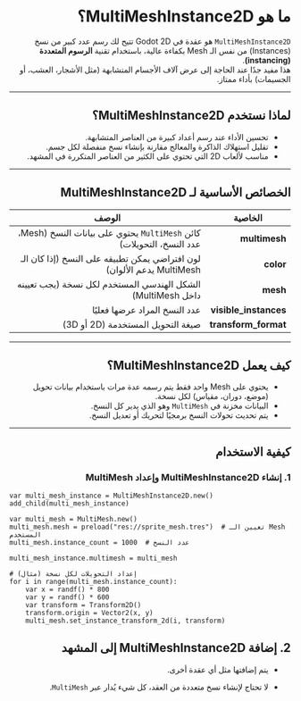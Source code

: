 <div dir=rtl>

# ما هو MultiMeshInstance2D؟

`MultiMeshInstance2D` هو عقدة في Godot 2D تتيح لك رسم عدد كبير من نسخ (Instances) من نفس الـ Mesh بكفاءة عالية، باستخدام تقنية **الرسوم المتعددة (instancing)**.  
هذا مفيد جدًا عند الحاجة إلى عرض آلاف الأجسام المتشابهة (مثل الأشجار، العشب، أو الجسيمات) بأداء ممتاز.

---

## لماذا نستخدم MultiMeshInstance2D؟

- تحسين الأداء عند رسم أعداد كبيرة من العناصر المتشابهة.
- تقليل استهلاك الذاكرة والمعالج مقارنة بإنشاء نسخ منفصلة لكل جسم.
- مناسب لألعاب 2D التي تحتوي على الكثير من العناصر المتكررة في المشهد.

---

## الخصائص الأساسية لـ MultiMeshInstance2D

| الخاصية            | الوصف                                                      |
|--------------------|-------------------------------------------------------------|
| **multimesh**      | كائن `MultiMesh` يحتوي على بيانات النسخ (Mesh، عدد النسخ، التحويلات) |
| **color**          | لون افتراضي يمكن تطبيقه على النسخ (إذا كان الـ MultiMesh يدعم الألوان) |
| **mesh**           | الشكل الهندسي المستخدم لكل نسخة (يجب تعيينه داخل MultiMesh) |
| **visible_instances** | عدد النسخ المراد عرضها فعليًا                           |
| **transform_format** | صيغة التحويل المستخدمة (2D أو 3D)                        |

---

## كيف يعمل MultiMeshInstance2D؟

- يحتوي على Mesh واحد فقط يتم رسمه عدة مرات باستخدام بيانات تحويل (موضع، دوران، مقياس) لكل نسخة.
- البيانات مخزنة في `MultiMesh` وهو الذي يدير كل النسخ.
- يتم تحديث تحولات النسخ برمجيًا لتحريك أو تعديل النسخ.

---

## كيفية الاستخدام

### 1. إنشاء MultiMeshInstance2D وإعداد MultiMesh

<div dir=ltr>


```gdscript
var multi_mesh_instance = MultiMeshInstance2D.new()
add_child(multi_mesh_instance)

var multi_mesh = MultiMesh.new()
multi_mesh.mesh = preload("res://sprite_mesh.tres")  # تعيين الـ Mesh المستخدم
multi_mesh.instance_count = 1000  # عدد النسخ

multi_mesh_instance.multimesh = multi_mesh

# إعداد التحويلات لكل نسخة (مثال)
for i in range(multi_mesh.instance_count):
    var x = randf() * 800
    var y = randf() * 600
    var transform = Transform2D()
    transform.origin = Vector2(x, y)
    multi_mesh.set_instance_transform_2d(i, transform)
```


<div dir=rtl>

## 2. إضافة MultiMeshInstance2D إلى المشهد

- يتم إضافتها مثل أي عقدة أخرى.

-  لا تحتاج لإنشاء نسخ متعددة من العقد، كل شيء يُدار عبر ``MultiMesh``.